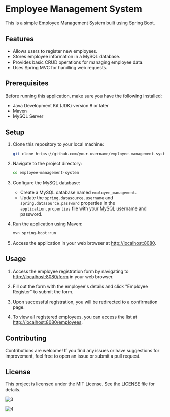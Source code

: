 # Employee Management System

This is a simple Employee Management System built using Spring Boot.

## Features

- Allows users to register new employees.
- Stores employee information in a MySQL database.
- Provides basic CRUD operations for managing employee data.
- Uses Spring MVC for handling web requests.


## Prerequisites

Before running this application, make sure you have the following installed:

- Java Development Kit (JDK) version 8 or later
- Maven
- MySQL Server

## Setup

1. Clone this repository to your local machine:

    ```bash
    git clone https://github.com/your-username/employee-management-system.git
    ```

2. Navigate to the project directory:

    ```bash
    cd employee-management-system
    ```

3. Configure the MySQL database:
   
   - Create a MySQL database named `employee_management`.
   - Update the `spring.datasource.username` and `spring.datasource.password` properties in the `application.properties` file with your MySQL username and password.

4. Run the application using Maven:

    ```bash
    mvn spring-boot:run
    ```

5. Access the application in your web browser at [http://localhost:8080](http://localhost:8080).

## Usage

1. Access the employee registration form by navigating to [http://localhost:8080/form](http://localhost:8080/form) in your web browser.

2. Fill out the form with the employee's details and click "Employee Register" to submit the form.

3. Upon successful registration, you will be redirected to a confirmation page.

4. To view all registered employees, you can access the list at [http://localhost:8080/employees](http://localhost:8080/employees).

## Contributing

Contributions are welcome! If you find any issues or have suggestions for improvement, feel free to open an issue or submit a pull request.

## License

This project is licensed under the MIT License. See the [LICENSE](LICENSE) file for details.


![3](https://github.com/MN10101/employee-management-system/assets/78208459/a47048bb-ef1c-4b45-a9b8-0e5367c1adbb)

![4](https://github.com/MN10101/employee-management-system/assets/78208459/4417a33a-ee32-4bfc-a176-6725c9932339)
